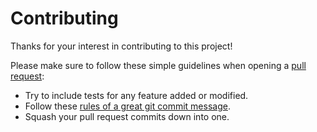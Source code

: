 # Contributing

Thanks for your interest in contributing to this project!

Please make sure to follow these simple guidelines when opening a [pull request](https://help.github.com/articles/using-pull-requests):

- Try to include tests for any feature added or modified.
- Follow these [rules of a great git commit message](http://chris.beams.io/posts/git-commit/#seven-rules).
- Squash your pull request commits down into one.
